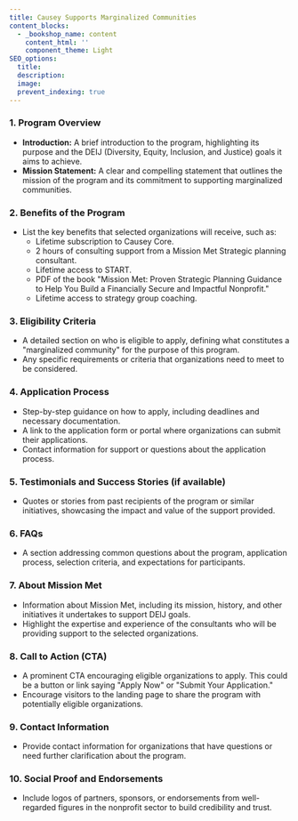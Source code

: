 ```yaml
---
title: Causey Supports Marginalized Communities
content_blocks:
  - _bookshop_name: content
    content_html: ''
    component_theme: Light
SEO_options:
  title:
  description:
  image:
  prevent_indexing: true
---
```

### 1\. Program Overview

* **Introduction:** A brief introduction to the program, highlighting its purpose and the DEIJ (Diversity, Equity, Inclusion, and Justice) goals it aims to achieve.
* **Mission Statement:** A clear and compelling statement that outlines the mission of the program and its commitment to supporting marginalized communities.

### 2\. Benefits of the Program

* List the key benefits that selected organizations will receive, such as:
  * Lifetime subscription to Causey Core.
  * 2 hours of consulting support from a Mission Met Strategic planning consultant.
  * Lifetime access to START.
  * PDF of the book "Mission Met: Proven Strategic Planning Guidance to Help You Build a Financially Secure and Impactful Nonprofit."
  * Lifetime access to strategy group coaching.

### 3\. Eligibility Criteria

* A detailed section on who is eligible to apply, defining what constitutes a "marginalized community" for the purpose of this program.
* Any specific requirements or criteria that organizations need to meet to be considered.

### 4\. Application Process

* Step-by-step guidance on how to apply, including deadlines and necessary documentation.
* A link to the application form or portal where organizations can submit their applications.
* Contact information for support or questions about the application process.

### 5\. Testimonials and Success Stories (if available)

* Quotes or stories from past recipients of the program or similar initiatives, showcasing the impact and value of the support provided.

### 6\. FAQs

* A section addressing common questions about the program, application process, selection criteria, and expectations for participants.

### 7\. About Mission Met

* Information about Mission Met, including its mission, history, and other initiatives it undertakes to support DEIJ goals.
* Highlight the expertise and experience of the consultants who will be providing support to the selected organizations.

### 8\. Call to Action (CTA)

* A prominent CTA encouraging eligible organizations to apply. This could be a button or link saying "Apply Now" or "Submit Your Application."
* Encourage visitors to the landing page to share the program with potentially eligible organizations.

### 9\. Contact Information

* Provide contact information for organizations that have questions or need further clarification about the program.

### 10\. Social Proof and Endorsements

* Include logos of partners, sponsors, or endorsements from well-regarded figures in the nonprofit sector to build credibility and trust.